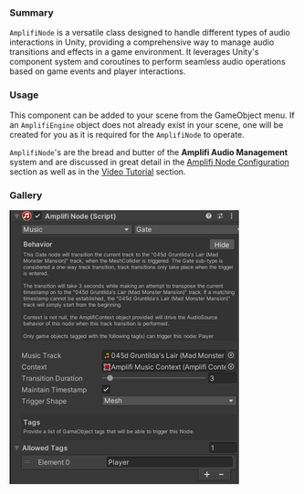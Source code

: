 ### Summary

`AmplifiNode` is a versatile class designed to handle different types of audio interactions in Unity, providing a comprehensive way to manage audio transitions and effects in a game environment. It leverages Unity's component system and coroutines to perform seamless audio operations based on game events and player interactions.

### Usage

This component can be added to your scene from the GameObject menu. If an `AmplifiEngine` object does not already exist in your scene, one will be created for you as it is required for the `AmplifiNode` to operate.

`AmplifiNode`'s are the bread and butter of the **Amplifi Audio Management** system and are discussed in great detail in the [Amplifi Node Configuration](Amplifi-Node-Configuration_28573705.md) section as well as in the [Video Tutorial](../../../Video_Tutorials/Video-Tutorials_29884437.md) section.

### Gallery

![image-20240608-213145.png](../../../docutils/attachments/29163521/29982969.png?width=502)